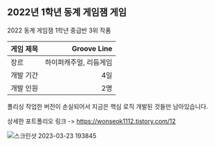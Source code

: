 ## 2022년 1학년 동계 게임잼 게임
2022 동계 게임잼 1학년 중급반 3위 작품 <br>

| 게임 제목  | Groove Line |
| ------------- | -------------: |
| 장르  | 하이퍼캐주얼, 리듬게임  |
| 개발 기간  | 4일  |
| 개발 인원  | 2명  |

폴리싱 작업한 버전이 손실되어서 지금은 핵심 로직 개발된 것들만 남아있습니다.

상세한 포트폴리오 링크 -> https://wonseok1112.tistory.com/12

![스크린샷 2023-03-23 193845](https://github.com/chwfi/Whale_Game/assets/98933635/9b274f4e-8b3f-479f-8cb5-8a42469107ed)
